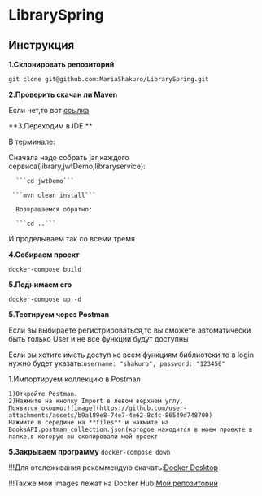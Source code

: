 # LibrarySpring
**Инструкция**
--------------------------
**1.Склонировать репозиторий**

```git clone git@github.com:MariaShakuro/LibrarySpring.git```

**2.Проверить скачан ли Maven**

Если нет,то вот [ссылка](https://dlcdn.apache.org/maven/maven-3/3.9.9/binaries/apache-maven-3.9.9-bin.zip)

**3.Переходим в IDE **

В терминале:

Сначала надо собрать jar каждого сервиса(library,jwtDemo,libraryservice):

      ```cd jwtDemo```

     ```mvn clean install```

      Возвращаемся обратно:

      ```cd ..```

И проделываем так со всеми тремя

**4.Собираем проект**

```docker-compose build```

**5.Поднимаем его**

```docker-compose up -d```


**5.Тестируем через Postman**

Если вы выбираете регистрироваться,то вы сможете автоматически быть только User и не все функции будут доступны

Если вы хотите иметь доступ ко всем функциям библиотеки,то в login нужно будет указать:```username: "shakuro",
                                                                                           password: "123456"```
                                                                                           
  1.Импортируем коллекцию в Postman
  
    1)Откройте Postman.
    2)Нажмите на кнопку Import в левом верхнем углу.
    Появится окошко:![image](https://github.com/user-attachments/assets/b9a189e8-74e7-4e62-8c4c-86549d748700)
    Нажмите в середине на **files** и нажмите на  BooksAPI.postman_collection.json(которое находится в моем проекте в папке,в которую вы скопировали мой проект
    

**5.Закрываем программу**
```docker-compose down```

!!!Для отслеживания рекоммендую скачать:[Docker Desktop](https://www.docker.com/products/docker-desktop/)

!!!Также мои images лежат на Docker Hub:[Мой репозиторий](https://hub.docker.com/repository/docker/shakuro895/spring/general)

